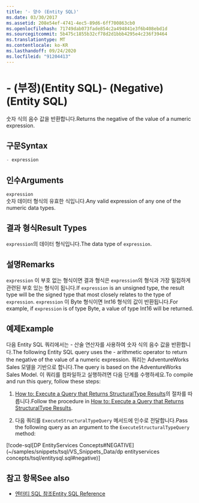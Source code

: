 ```yaml
---
title: '- 양수 (Entity SQL)'
ms.date: 03/30/2017
ms.assetid: 208e54ef-4741-4ec5-89d6-6ff700863cb0
ms.openlocfilehash: 71749dab073fade854c2a494841e3f6b408ebd1d
ms.sourcegitcommit: 5b475c1855b32cf78d2d1bbb4295e4c236f39464
ms.translationtype: MT
ms.contentlocale: ko-KR
ms.lasthandoff: 09/24/2020
ms.locfileid: "91204413"
---
```

# <a name="--negative-entity-sql"></a><span data-ttu-id="7ac8a-102">- (부정)(Entity SQL)</span><span class="sxs-lookup"><span data-stu-id="7ac8a-102">- (Negative) (Entity SQL)</span></span>

<span data-ttu-id="7ac8a-103">숫자 식의 음수 값을 반환합니다.</span><span class="sxs-lookup"><span data-stu-id="7ac8a-103">Returns the negative of the value of a numeric expression.</span></span>  
  
## <a name="syntax"></a><span data-ttu-id="7ac8a-104">구문</span><span class="sxs-lookup"><span data-stu-id="7ac8a-104">Syntax</span></span>  
  
```sql  
- expression  
```  
  
## <a name="arguments"></a><span data-ttu-id="7ac8a-105">인수</span><span class="sxs-lookup"><span data-stu-id="7ac8a-105">Arguments</span></span>  

 `expression`  
 <span data-ttu-id="7ac8a-106">숫자 데이터 형식의 유효한 식입니다.</span><span class="sxs-lookup"><span data-stu-id="7ac8a-106">Any valid expression of any one of the numeric data types.</span></span>  
  
## <a name="result-types"></a><span data-ttu-id="7ac8a-107">결과 형식</span><span class="sxs-lookup"><span data-stu-id="7ac8a-107">Result Types</span></span>  

 <span data-ttu-id="7ac8a-108">`expression`의 데이터 형식입니다.</span><span class="sxs-lookup"><span data-stu-id="7ac8a-108">The data type of `expression`.</span></span>  
  
## <a name="remarks"></a><span data-ttu-id="7ac8a-109">설명</span><span class="sxs-lookup"><span data-stu-id="7ac8a-109">Remarks</span></span>  

 <span data-ttu-id="7ac8a-110">`expression` 이 부호 없는 형식이면 결과 형식은 `expression`의 형식과 가장 밀접하게 관련된 부호 있는 형식이 됩니다.</span><span class="sxs-lookup"><span data-stu-id="7ac8a-110">If `expression` is an unsigned type, the result type will be the signed type that most closely relates to the type of `expression`.</span></span> <span data-ttu-id="7ac8a-111">`expression` 이 Byte 형식이면 Int16 형식의 값이 반환됩니다.</span><span class="sxs-lookup"><span data-stu-id="7ac8a-111">For example, if `expression` is of type Byte, a value of type Int16 will be returned.</span></span>  
  
## <a name="example"></a><span data-ttu-id="7ac8a-112">예제</span><span class="sxs-lookup"><span data-stu-id="7ac8a-112">Example</span></span>  

 <span data-ttu-id="7ac8a-113">다음 Entity SQL 쿼리에서는 - 산술 연산자를 사용하여 숫자 식의 음수 값을 반환합니다.</span><span class="sxs-lookup"><span data-stu-id="7ac8a-113">The following Entity SQL query uses the - arithmetic operator to return the negative of the value of a numeric expression.</span></span> <span data-ttu-id="7ac8a-114">쿼리는 AdventureWorks Sales 모델을 기반으로 합니다.</span><span class="sxs-lookup"><span data-stu-id="7ac8a-114">The query is based on the AdventureWorks Sales Model.</span></span> <span data-ttu-id="7ac8a-115">이 쿼리를 컴파일하고 실행하려면 다음 단계를 수행하세요.</span><span class="sxs-lookup"><span data-stu-id="7ac8a-115">To compile and run this query, follow these steps:</span></span>  
  
1. <span data-ttu-id="7ac8a-116">[How to: Execute a Query that Returns StructuralType Results](../how-to-execute-a-query-that-returns-structuraltype-results.md)의 절차를 따릅니다.</span><span class="sxs-lookup"><span data-stu-id="7ac8a-116">Follow the procedure in [How to: Execute a Query that Returns StructuralType Results](../how-to-execute-a-query-that-returns-structuraltype-results.md).</span></span>  
  
2. <span data-ttu-id="7ac8a-117">다음 쿼리를 `ExecuteStructuralTypeQuery` 메서드에 인수로 전달합니다.</span><span class="sxs-lookup"><span data-stu-id="7ac8a-117">Pass the following query as an argument to the `ExecuteStructuralTypeQuery` method:</span></span>  
  
 [!code-sql[DP EntityServices Concepts#NEGATIVE](~/samples/snippets/tsql/VS_Snippets_Data/dp entityservices concepts/tsql/entitysql.sql#negative)]  
  
## <a name="see-also"></a><span data-ttu-id="7ac8a-118">참고 항목</span><span class="sxs-lookup"><span data-stu-id="7ac8a-118">See also</span></span>

- [<span data-ttu-id="7ac8a-119">엔터티 SQL 참조</span><span class="sxs-lookup"><span data-stu-id="7ac8a-119">Entity SQL Reference</span></span>](entity-sql-reference.md)
